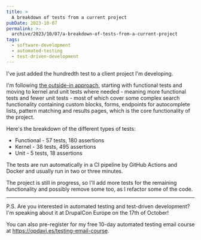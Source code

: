 ```yaml
---
title: >
  A breakdown of tests from a current project
pubDate: 2023-10-07
permalink: >-
  archive/2023/10/07/a-breakdown-of-tests-from-a-current-project
tags:
  - software-development
  - automated-testing
  - test-driven-development
---
```


I've just added the hundredth test to a client project I'm developing.

I'm following [the outside-in approach](https://www.oliverdavies.uk/archive/2023/09/14/outside-in-or-inside-out), starting with functional tests and moving to kernel and unit tests where needed - meaning more functional tests and fewer unit tests - most of which cover some complex search functionality containing custom blocks, forms, endpoints for autocomplete lists, pattern matching and results pages, which is the core functionality of the project.

Here's the breakdown of the different types of tests:

* Functional - 57 tests, 180 assertions
* Kernel - 38 tests, 495 assertions
* Unit - 5 tests, 18 assertions

The tests are run automatically in a CI pipeline by GitHub Actions and Docker and usually run in two or three minutes.

The project is still in progress, so I'll add more tests for the remaining functionality and possibly remove some too, as I refactor some of the code.

---

P.S. Are you interested in automated testing and test-driven development? I'm speaking about it at DrupalCon Europe on the 17th of October!

You can also pre-register for my free 10-day automated testing email course at https://opdavi.es/testing-email-course.
